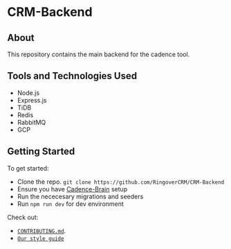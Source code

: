# CRM-Backend

## About

This repository contains the main backend for the cadence tool.

## Tools and Technologies Used

- Node.js
- Express.js
- TiDB
- Redis
- RabbitMQ
- GCP

## Getting Started

To get started:

- Clone the repo.
  `git clone https://github.com/RingoverCRM/CRM-Backend`
- Ensure you have [Cadence-Brain](https://github.com/RingoverCRM/Cadence-Brain) setup
- Run the nececesary migrations and seeders
- Run `npm run dev` for dev environment

Check out:

- [`CONTRIBUTING.md`](https://github.com/IEEE-VIT/CTF-Backend/tree/master/CONTRIBUTING.md).
- [`Our style guide`](https://docs.google.com/document/d/1nLCX2ECrUZdqTFwKq2s5iokNwO-2mG8I1lvrmNXZLEU/edit#)
